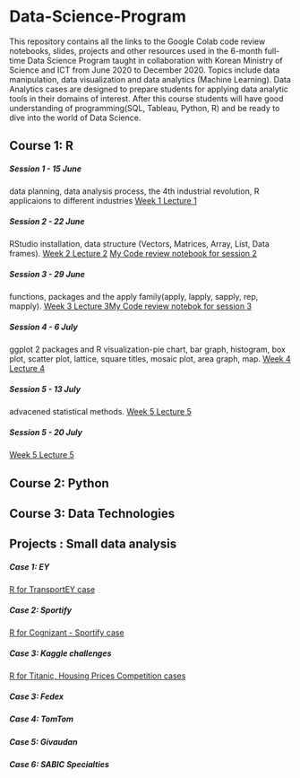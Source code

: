 # Data-Science-Program 

This repository contains all the links to the Google Colab code review notebooks, slides, projects and other resources used in the 6-month full-time Data Science 
Program taught in collaboration with Korean Ministry of Science and ICT from June 2020 to December 2020.
Topics include data manipulation, data visualization and data analytics (Machine Learning). Data Analytics cases are designed 
to prepare students for applying data analytic tools in their domains of interest. After this course students will have good understanding 
of programming(SQL, Tableau, Python, R) and be ready to dive into the world of Data Science. 

## Course 1: R 

##### Session 1 - 15 June
data planning, data analysis process, the 4th industrial revolution, R applicaions to different industries [Week 1 Lecture 1](https://github.com/senajeon/Data-Science-School/blob/master/R%20week%201.pdf)

##### Session 2 - 22 June
RStudio installation, data structure (Vectors, Matrices, Array, List, Data frames). [Week 2 Lecture 2](https://github.com/senajeon/Data-Science-School/blob/master/R%20week%202.pdf) 
[My Code review notebook for session 2](https://colab.research.google.com/drive/185vcHJzAKCbko37MG-QkcxoiIkRZDANT#scrollTo=gMKQCwNglkHe)

##### Session 3 - 29 June
functions, packages and the apply family(apply, lapply, sapply, rep, mapply). [Week 3 Lecture 3](https://github.com/senajeon/Data-Science-School/blob/master/R%20week%203.pdf)[My Code review notebok for session 3](https://colab.research.google.com/drive/1l6TG8E5Mjm7pyRmXjahZRtAwlUO5twGy#scrollTo=4qYrAjhK4I3L&uniqifier=2)

##### Session 4 - 6 July
ggplot 2 packages and R visualization-pie chart, bar graph, histogram, box plot, scatter plot, lattice, square titles, mosaic plot, area graph, map. [Week 4 Lecture 4](https://github.com/senajeon/Data-Science-School/blob/master/R%20week%204.pdf)
 
##### Session 5 - 13 July 
advacened statistical methods. [Week 5 Lecture 5](https://github.com/senajeon/Data-Science-School/blob/master/R%20week%205.pdf)

##### Session 5 - 20 July 
[Week 5 Lecture 5](https://github.com/senajeon/Data-Science-School/blob/master/R%20week%205.pdf)

## Course 2: Python 

## Course 3: Data Technologies 

## Projects : Small data analysis 

##### Case 1: EY 
[R for TransportEY case](https://colab.research.google.com/drive/1d0jfqrtZSD5Zk2A6Qx802bhI2FBzhnMi#scrollTo=yEx4m4lmDe-4) 

##### Case 2: Sportify 
[R for Cognizant - Sportify case](https://colab.research.google.com/drive/1xTFBaoqvhaviLRf6bPslDpaMXvTsRVLK)

##### Case 3: Kaggle challenges
[R for Titanic, Housing Prices Competition cases](https://colab.research.google.com/drive/1fdy9yqUYVOuRKgQCmFpbuRhYCnYa_kXk)

##### Case 3: Fedex 
##### Case 4: TomTom 
##### Case 5: Givaudan 
##### Case 6: SABIC Specialties 
